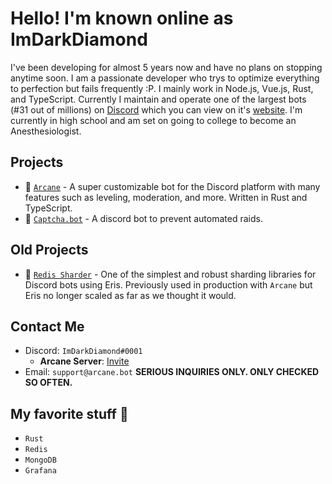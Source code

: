# Hello! I'm known online as ImDarkDiamond

I've been developing for almost 5 years now and have no plans on stopping anytime soon. I am a passionate developer who trys to optimize everything to perfection but fails frequently :P. I mainly work in Node.js, Vue.js, Rust, and TypeScript. Currently I maintain and operate one of the largest bots (#31 out of millions) on [Discord](https://discord.com) which you can view on it's [website](https://arcane.bot). I'm currently in high school and am set on going to college to become an Anesthesiologist.

## Projects
- 🤖 [`Arcane`](https://arcane.bot) - A super customizable bot for the Discord platform with many features such as leveling, moderation, and more. Written in Rust and TypeScript. 
- 🤖 [`Captcha.bot`](https://captcha.bot) - A discord bot to prevent automated raids. 

## Old Projects
- 💯 [`Redis Sharder`](https://github.com/arcanebot/redis-sharder) - One of the simplest and robust sharding libraries for Discord bots using Eris. Previously used in production with `Arcane` but Eris no longer scaled as far as we thought it would.

## Contact Me
- Discord: `ImDarkDiamond#0001`
  - **Arcane Server**: [Invite](https://discord.gg/arcane)
- Email: `support@arcane.bot` **SERIOUS INQUIRIES ONLY. ONLY CHECKED SO OFTEN.**

## My favorite stuff 💙
- `Rust`
- `Redis`
- `MongoDB`
- `Grafana`

